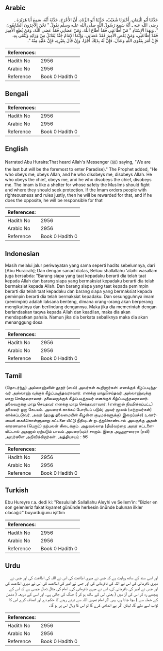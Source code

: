 ## Arabic


<div dir="rtl" lang="ar" style={{fontSize:'larger',backgroundColor:'#f8f9fa',padding:20}}>
حَدَّثَنَا أَبُو الْيَمَانِ، أَخْبَرَنَا شُعَيْبٌ، حَدَّثَنَا أَبُو الزِّنَادِ، أَنَّ الأَعْرَجَ، حَدَّثَهُ أَنَّهُ، سَمِعَ أَبَا هُرَيْرَةَ ـ رضى الله عنه ـ أَنَّهُ سَمِعَ رَسُولَ اللَّهِ صلى الله عليه وسلم يَقُولُ ‏"‏ نَحْنُ الآخِرُونَ السَّابِقُونَ ‏"‏‏.‏ وَبِهَذَا الإِسْنَادِ ‏"‏ مَنْ أَطَاعَنِي فَقَدْ أَطَاعَ اللَّهَ، وَمَنْ عَصَانِي فَقَدْ عَصَى اللَّهَ، وَمَنْ يُطِعِ الأَمِيرَ فَقَدْ أَطَاعَنِي، وَمَنْ يَعْصِ الأَمِيرَ فَقَدْ عَصَانِي، وَإِنَّمَا الإِمَامُ جُنَّةٌ يُقَاتَلُ مِنْ وَرَائِهِ وَيُتَّقَى بِهِ، فَإِنْ أَمَرَ بِتَقْوَى اللَّهِ وَعَدَلَ، فَإِنَّ لَهُ بِذَلِكَ أَجْرًا، وَإِنْ قَالَ بِغَيْرِهِ، فَإِنَّ عَلَيْهِ مِنْهُ ‏"‏‏.‏
</div>
<div style={{backgroundColor:'#f8f9fa',padding:20, marginBottom: 10}}><table> <thead> <tr> <th>References:</th> <th></th> </tr> </thead> <tbody><tr><td>Hadith No</td><td>2956</td></tr><tr><td>Arabic No</td><td>2956</td></tr><tr><td>Reference</td><td>Book 0 Hadith 0</td></tr></tbody></table></div>

## Bengali


<div dir="ltr" lang="bn" style={{fontSize:'larger',backgroundColor:'#f8f9fa',padding:20}}>

</div>
<div style={{backgroundColor:'#f8f9fa',padding:20, marginBottom: 10}}><table> <thead> <tr> <th>References:</th> <th></th> </tr> </thead> <tbody><tr><td>Hadith No</td><td>2956</td></tr><tr><td>Arabic No</td><td>2956</td></tr><tr><td>Reference</td><td>Book 0 Hadith 0</td></tr></tbody></table></div>

## English


<div dir="ltr" lang="en" style={{fontSize:'larger',backgroundColor:'#f8f9fa',padding:20}}>
Narrated Abu Huraira:That heard Allah's Messenger (ﷺ) saying, "We are the last but will be the foremost to enter Paradise)." The Prophet added, "He who obeys me, obeys Allah, and he who disobeys me, disobeys Allah. He who obeys the chief, obeys me, and he who disobeys the chief, disobeys me. The Imam is like a shelter for whose safety the Muslims should fight and where they should seek protection. If the Imam orders people with righteousness and rules justly, then he will be rewarded for that, and if he does the opposite, he will be responsible for that
</div>
<div style={{backgroundColor:'#f8f9fa',padding:20, marginBottom: 10}}><table> <thead> <tr> <th>References:</th> <th></th> </tr> </thead> <tbody><tr><td>Hadith No</td><td>2956</td></tr><tr><td>Arabic No</td><td>2956</td></tr><tr><td>Reference</td><td>Book 0 Hadith 0</td></tr></tbody></table></div>

## Indonesian


<div dir="ltr" lang="id" style={{fontSize:'larger',backgroundColor:'#f8f9fa',padding:20}}>
Masih melalui jalur periwayatan yang sama seperti hadits sebelumnya, dari [Abu Hurairah]; Dan dengan sanad diatas, Beliau shallallahu 'alaihi wasallam juga bersabda: "Barang siapa yang taat kepadaku berarti dia telah taat kepada Allah dan barang siapa yang bermaksiat kepadaku berarti dia telah bermaksiat kepada Allah. Dan barang siapa yang taat kepada pemimpin berarti dia telah taat kepadaku dan barang siapa yang bermaksiat kepada pemimpin berarti dia telah bermaksiat kepadaku. Dan sesungguhnya imam (pemimpin) adalah laksana benteng, dimana orang-orang akan berperang mengikutinya dan berlindung dengannya. Maka jika dia memerintah dengan berlandaskan taqwa kepada Allah dan keadilan, maka dia akan mendapatkan pahala. Namun jika dia berkata sebaliknya maka dia akan menanggung dosa
</div>
<div style={{backgroundColor:'#f8f9fa',padding:20, marginBottom: 10}}><table> <thead> <tr> <th>References:</th> <th></th> </tr> </thead> <tbody><tr><td>Hadith No</td><td>2956</td></tr><tr><td>Arabic No</td><td>2956</td></tr><tr><td>Reference</td><td>Book 0 Hadith 0</td></tr></tbody></table></div>

## Tamil


<div dir="ltr" lang="ta" style={{fontSize:'larger',backgroundColor:'#f8f9fa',padding:20}}>
(தொடர்ந்து) அல்லாஹ்வின் தூதர் (ஸல்) அவர்கள் கூறினார்கள்: எனக்குக் கீழ்ப்படிந்தவர் அல்லாஹ் வுக்குக் கீழ்ப்படிந்தவராவார். எனக்கு மாறுசெய்தவர் அல்லாஹ்வுக்கு மாறு செய்தவராவார். தலைவருக்குக் கீழ்ப்படிந்தவர் எனக்குக் கீழ்ப்படிந்தவராவார். தலைவருக்கு மாறு செய்தவர் எனக்கு மாறு செய்தவராவார். (என்னால் நியமிக்கப்பட்ட) தலைவர் ஒரு கேடயம். அவரைக் காக்கப் போரிடப் படும்; அவர் மூலம் (மற்றவர்கள்) காக்கப்படுவர். அவர் (தமது தலைமையின் கீழுள்ள குடிமக்களுக்கு) இறை(யச்ச) உணர்வைக் கைக்கொள்ளுமாறு கட்டளை யிட்டு நீதியுடன் நடந்துகொண்டால் அவருக்கு அதன் காரணமாக (பெரும்) நற்பலன் கிடைக்கும். அதுவல்லாத (தீய)வற்றை அவர் கட்டளையிட்டால் அதனால் ஏற்படும் பாவம் அவரை(யும்) சாரும். இதை அபூஹுரைரா (ரலி) அவர்களே அறிவிக்கிறார்கள். அத்தியாயம் : 56
</div>
<div style={{backgroundColor:'#f8f9fa',padding:20, marginBottom: 10}}><table> <thead> <tr> <th>References:</th> <th></th> </tr> </thead> <tbody><tr><td>Hadith No</td><td>2956</td></tr><tr><td>Arabic No</td><td>2956</td></tr><tr><td>Reference</td><td>Book 0 Hadith 0</td></tr></tbody></table></div>

## Turkish


<div dir="ltr" lang="tr" style={{fontSize:'larger',backgroundColor:'#f8f9fa',padding:20}}>
Ebu Hureyre r.a. dedi ki: "Resulullah Sallallahu Aleyhi ve Sellem'in: "Bizler en son gelenleriz fakat kıyamet gününde herkesin önünde bulunan ilkler olacağız" buyurduğunu işittim
</div>
<div style={{backgroundColor:'#f8f9fa',padding:20, marginBottom: 10}}><table> <thead> <tr> <th>References:</th> <th></th> </tr> </thead> <tbody><tr><td>Hadith No</td><td>2956</td></tr><tr><td>Arabic No</td><td>2956</td></tr><tr><td>Reference</td><td>Book 0 Hadith 0</td></tr></tbody></table></div>

## Urdu


<div dir="rtl" lang="ur" style={{fontSize:'larger',backgroundColor:'#f8f9fa',padding:20}}>
اور اسی سند کے ساتھ روایت ہے کہ جس نے میری اطاعت کی اس نے اللہ کی اطاعت کی اور جس نے میری نافرمانی کی اس نے اللہ کی نافرمانی کی اور جس نے امیر کی اطاعت کی اس نے میری اطاعت کی اور جس نے امیر کی نافرمانی کی، اس نے میری نافرمانی کی۔ امام کی مثال ڈھال جیسی ہے کہ اس کے پیچھے رہ کر اس کی آڑ میں ( یعنی اس کے ساتھ ہو کر ) جنگ کی جاتی ہے۔ اور اسی کے ذریعہ ( دشمن کے حملہ سے ) بچا جاتا ہے، پس اگر امام تمہیں اللہ سے ڈرتے رہنے کا حکم دے اور انصاف کرے اس کا ثواب اسے ملے گا، لیکن اگر بے انصافی کرے گا تو اس کا وبال اس پر ہو گا۔
</div>
<div style={{backgroundColor:'#f8f9fa',padding:20, marginBottom: 10}}><table> <thead> <tr> <th>References:</th> <th></th> </tr> </thead> <tbody><tr><td>Hadith No</td><td>2956</td></tr><tr><td>Arabic No</td><td>2956</td></tr><tr><td>Reference</td><td>Book 0 Hadith 0</td></tr></tbody></table></div>